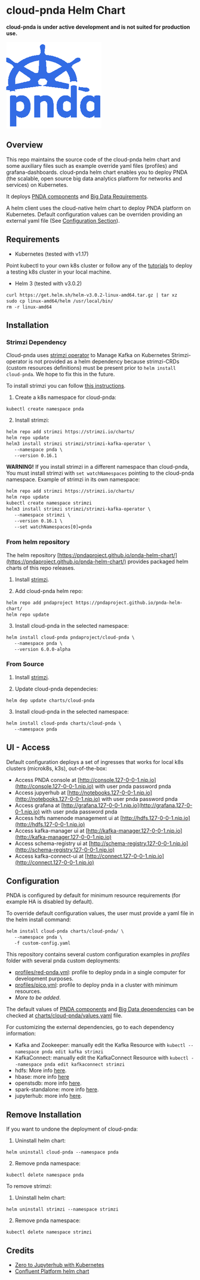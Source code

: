 # cloud-pnda Helm Chart

**cloud-pnda is under active development and is not suited for production use.**

![logo](kube-pnda_icon.png)

## Overview

This repo maintains the source code of the cloud-pnda helm chart and some auxiliary files such as example override yaml files (profiles) and grafana-dashboards.
cloud-pnda helm chart enables you to deploy PNDA (the scalable, open source big data analytics platform for networks and services) on Kubernetes.

It deploys [PNDA components](cloud-pnda/templates) and [Big Data Requirements](cloud-pnda/charts). 

A helm client uses the cloud-native helm chart to deploy PNDA platform on Kubernetes. 
Default configuration values can be overriden providing an external yaml file (See [Configuration Section](#Configuration)).

## Requirements

- Kubernetes (tested with v1.17)

Point kubectl to your own k8s cluster or follow any of the [tutorials](tutorials/) to deploy a testing k8s cluster in your local machine.

- Helm 3 (tested with v3.0.2)

```
curl https://get.helm.sh/helm-v3.0.2-linux-amd64.tar.gz | tar xz
sudo cp linux-amd64/helm /usr/local/bin/
rm -r linux-amd64
```

## Installation

### Strimzi Dependency

Cloud-pnda uses [strimzi operator](https://strimzi.io) to Manage Kafka on Kubernetes
Strimzi-operator is not provided as a helm dependency because strimzi-CRDs (custom resources definitions) must be present
prior to `helm install cloud-pnda`. We hope to fix this in the future.

To install strimzi you can follow [this instructions](https://strimzi.io/2018/11/01/using-helm.html).

1.  Create a k8s namespace for cloud-pnda:

```
kubectl create namespace pnda
```

2. Install strimzi:

```
helm repo add strimzi https://strimzi.io/charts/
helm repo update
helm3 install strimzi strimzi/strimzi-kafka-operator \
   --namespace pnda \
   --version 0.16.1 
```

**WARNING!** If you install strimzi in a different namespace than cloud-pnda, You must install strimzi with `set watchNamespaces` pointing to the cloud-pnda namespace.
Example of strimzi in its own namespace:

```
helm repo add strimzi https://strimzi.io/charts/
helm repo update
kubectl create namespace strimzi
helm3 install strimzi strimzi/strimzi-kafka-operator \
   --namespace strimzi \
   --version 0.16.1 \
   --set watchNamespaces[0]=pnda
```
 
### From helm repository

The helm repository [https://pndaproject.github.io/pnda-helm-chart/](https://pndaproject.github.io/pnda-helm-chart/) provides packaged helm charts of this repo releases.

1. Install [strimzi](#Strimzi-Dependency).

2. Add cloud-pnda helm repo:
```
helm repo add pndaproject https://pndaproject.github.io/pnda-helm-chart/
helm repo update
```

3. Install cloud-pnda in the selected namespace:
```
helm install cloud-pnda pndaproject/cloud-pnda \
   --namespace pnda \
   --version 6.0.0-alpha
```

### From Source

1. Install [strimzi](#Strimzi-Dependency).

2. Update cloud-pnda dependecies:
```
helm dep update charts/cloud-pnda
```

3. Install cloud-pnda in the selected namespace:
```
helm install cloud-pnda charts/cloud-pnda \
   --namespace pnda
```

## UI - Access
Default configuration deploys a set of ingresses that works for local k8s clusters (microk8s, k3s), out-of-the-box:

- Access PNDA console at [http://console.127-0-0-1.nip.io](http://console.127-0-0-1.nip.io) with user pnda password pnda
- Access jupyerhub at [http://notebooks.127-0-0-1.nip.io](http://notebooks.127-0-0-1.nip.io) with user pnda password pnda
- Access grafana at [http://grafana.127-0-0-1.nip.io](http://grafana.127-0-0-1.nip.io) with user pnda password pnda
- Access hdfs namenode management ui at [http://hdfs.127-0-0-1.nip.io](http://hdfs.127-0-0-1.nip.io)
- Access kafka-manager ui at [http://kafka-manager.127-0-0-1.nip.io](http://kafka-manager.127-0-0-1.nip.io)
- Access schema-registry ui at [http://schema-registry.127-0-0-1.nip.io](http://schema-registry.127-0-0-1.nip.io)
- Access kafka-connect-ui at [http://connect.127-0-0-1.nip.io](http://connect.127-0-0-1.nip.io)

## Configuration

PNDA is configured by default for minimum resource requirements (for example HA is disabled by default).

To override default configuration values, the user must provide a yaml file in the helm install command:

```
helm install cloud-pnda charts/cloud-pnda/ \
   --namespace pnda \
   -f custom-config.yaml
```
 
This repository contains several custom configuration examples in *profiles* folder with several pnda custom deployments:
- [profiles/red-pnda.yml](profiles/red-pnda.yml): profile to deploy pnda in a single computer for development purposes.
- [profiles/pico.yml](profiles/pico.yml): profile to deploy pnda in a cluster with minimum resources.
- *More to be added*.

The default values of [PNDA components](charts/cloud-pnda/templates) and [Big Data dependencies](charts/cloud-pnda/requirements.yaml) can be checked at [charts/cloud-pnda/values.yaml](charts/cloud-pnda/values.yaml) file.

For customizing the external dependencies, go to each dependency information:

- Kafka and Zookeeper: manually edit the Kafka Resource with `kubectl --namespace pnda edit kafka strimzi`
- KafkaConnect: manually edit the KafkaConnect Resource with `kubectl --namespace pnda edit kafkaconnect strimzi`
- hdfs: More info [here](https://hub.helm.sh/charts/gradiant/hdfs).
- hbase: more info [here](https://hub.helm.sh/charts/gradiant/hbase)
- openstsdb: more info [here](https://hub.helm.sh/charts/gradiant/opentsdb).
- spark-standalone: more info [here](https://hub.helm.sh/charts/gradiant/spark-standalone).
- jupyterhub: more info [here](https://zero-to-jupyterhub.readthedocs.io/en/latest/customizing/index.html).


## Remove Installation

If you want to undone the deployment of cloud-pnda:

1. Uninstall helm chart:

```
helm uninstall cloud-pnda --namespace pnda
```

2. Remove pnda namespace:

```
kubectl delete namespace pnda
```

To remove strimzi:

1. Uninstall helm chart:

```
helm uninstall strimzi --namespace strimzi
```

2. Remove pnda namespace:

```
kubectl delete namespace strimzi
```

## Credits

- [Zero to Jupyterhub with Kubernetes](https://zero-to-jupyterhub.readthedocs.io/en/latest/)
- [Confluent Platform helm chart](https://github.com/confluentinc/cp-helm-charts)
